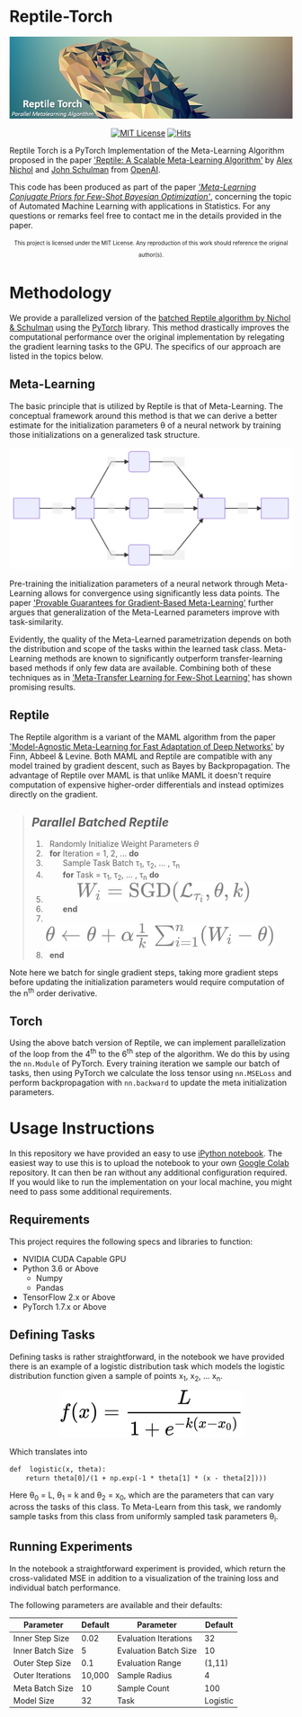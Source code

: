 # Reptile-Torch
 
![reptile-banner](./img/banner.png)
 
<div align="center">
	

[![MIT License](https://img.shields.io/badge/license-MIT-green.svg?style=flat-square)](https://github.com/dualslash/reptile-torch/blob/main/LICENSE)
[![Hits](https://hits.seeyoufarm.com/api/count/incr/badge.svg?url=https%3A%2F%2Fgithub.com%2Fdualslash%2Freptile-torch&count_bg=%2397CA00&title_bg=%23555555&icon=&icon_color=%23E7E7E7&title=hits&edge_flat=true)](https://hits.seeyoufarm.com)

</div>

Reptile Torch is a PyTorch Implementation of the Meta-Learning Algorithm proposed in the paper ['Reptile: A Scalable Meta-Learning Algorithm'](https://openai.com/blog/reptile/) by [Alex Nichol](https://openai.com/blog/authors/alex/) and [John Schulman](https://openai.com/blog/authors/john/) from [OpenAI](https://openai.com/).

This code has been produced as part of the paper *['Meta-Learning Conjugate Priors for Few-Shot Bayesian Optimization'](https://arxiv.org/abs/2101.00729)*, concerning the topic of Automated Machine Learning with applications in Statistics. For any questions or remarks feel free to contact me in the details provided in the paper.

<p align="center">
<sub><sup>This project is licensed under the MIT License. Any reproduction of this work should reference the original author(s).</sup></sub>
</p>


# Methodology

We provide a parallelized version of the [batched Reptile algorithm by Nichol & Schulman](https://arxiv.org/abs/1803.02999) using the [PyTorch](https://pytorch.org/) library. This method drastically improves the computational performance over the original implementation by relegating  the gradient learning tasks to the GPU. The specifics of our approach are listed in the topics below.

## Meta-Learning

The basic principle that is utilized by Reptile is that of Meta-Learning. The conceptual framework around this method is that we can derive a better estimate for the initialization parameters θ of a neural network by training those initializations on a generalized task structure.

<p align="center">
<img src="./img/diagram.svg">
</p>

Pre-training the initialization parameters of a neural network through Meta-Learning allows for convergence using significantly less data points. The paper ['Provable Guarantees for Gradient-Based Meta-Learning'](Provable%20Guarantees%20for%20Gradient-Based%20Meta-Learning) further argues that generalization of the Meta-Learned parameters improve with task-similarity. 

Evidently, the quality of the Meta-Learned parametrization depends on both the distribution and scope of the tasks within the learned task class. Meta-Learning methods are known to significantly outperform transfer-learning based methods if only few data are available. Combining both of these techniques as in ['Meta-Transfer Learning for Few-Shot Learning'](https://ieeexplore.ieee.org/document/8954051) has shown promising results.



## Reptile

The Reptile algorithm is a variant of the MAML algorithm from the paper ['Model-Agnostic Meta-Learning for Fast Adaptation of Deep Networks'](https://arxiv.org/abs/1703.03400) by Finn, Abbeel & Levine. Both MAML and Reptile are compatible with any model trained by gradient descent, such as Bayes by Backpropagation. The advantage of Reptile over MAML is that unlike MAML it doesn't require computation of expensive higher-order differentials and instead optimizes directly on the gradient.

> ## *Parallel Batched Reptile* 
> 1. &nbsp; Randomly Initialize Weight Parameters $\theta$
> 2. &nbsp; **for** Iteration = 1, 2, ... **do**
> 3. &nbsp; &nbsp; &nbsp; &nbsp; Sample Task Batch τ<sub>1</sub>, τ<sub>2</sub>, ... , τ<sub>n</sub>
> 4. &nbsp; &nbsp; &nbsp; &nbsp; **for** Task = τ<sub>1</sub>, τ<sub>2</sub>, ... , τ<sub>n</sub> **do**
> 5. &nbsp; &nbsp; &nbsp; &nbsp; &nbsp; &nbsp; &nbsp; <img src="./img/batchgradient.svg">
> 6. &nbsp; &nbsp; &nbsp; &nbsp; **end**
> 7. &nbsp; &nbsp; &nbsp; &nbsp; <img src="./img/metaupdate.svg">
> 8. &nbsp; **end**

Note here we batch for single gradient steps, taking more gradient steps before updating the initialization parameters would require computation of the n<sup>th</sup> order derivative.

## Torch

Using the above batch version of Reptile, we can implement parallelization of the loop from the 4<sup>th</sup> to the 6<sup>th</sup> step of the algorithm. We do this by using the `nn.Module` of PyTorch. Every training iteration we sample our batch of tasks, then using PyTorch we calculate the loss tensor using `nn.MSELoss` and perform backpropagation with `nn.backward` to update the meta initialization parameters. 


[//]: # (Results - Tensorboard)

# Usage Instructions

In this repository we have provided an easy to use [iPython notebook](https://github.com/dualslash/reptile-torch/blob/main/ReptileTorch.ipynb). The easiest way to use this is to upload the notebook to your own [Google Colab](https://colab.research.google.com/) repository. It can then be ran without any additional configuration required. If you would like to run the implementation on your local machine, you might need to pass some additional requirements.

## Requirements

This project requires the following specs and libraries to function:
* NVIDIA CUDA Capable GPU
* Python 3.6 or Above
	* Numpy
	* Pandas
* TensorFlow 2.x or Above
* PyTorch 1.7.x or Above

## Defining Tasks

Defining tasks is rather straightforward, in the notebook we have provided there is an example of a logistic distribution task which models the logistic distribution function given a sample of points x<sub>1</sub>, x<sub>2</sub>, ... x<sub>n</sub>.


<p align="center">
<img src="./img/logistic.svg">
</p>

Which translates into

    def  logistic(x, theta):
	    return theta[0]/(1 + np.exp(-1 * theta[1] * (x - theta[2])))
	    
Here θ<sub>0</sub> = L, θ<sub>1</sub> = k and θ<sub>2</sub> = x<sub>0</sub>, which are the parameters that can vary across the tasks of this class. To Meta-Learn from this task, we randomly sample tasks from this class from uniformly sampled task parameters θ<sub>i</sub>. 

## Running Experiments

In the notebook a straightforward experiment is provided, which return the cross-validated MSE in addition to a visualization of the training loss and individual batch performance. 

The following parameters are  available and their defaults:

|Parameter         | Default     | Parameter | Default          |
|------------------|-------------| --------------------- | ---- |
| Inner Step Size  | 0.02        | Evaluation Iterations | 32   |
| Inner Batch Size | 5           | Evaluation Batch Size | 10   |
| Outer Step Size  | 0.1         | Evaluation Range      |(1,11)|
| Outer Iterations | 10,000      | Sample Radius         | 4    |
| Meta Batch Size  | 10          | Sample Count          | 100  |
| Model Size       | 32          | Task            |   Logistic |


